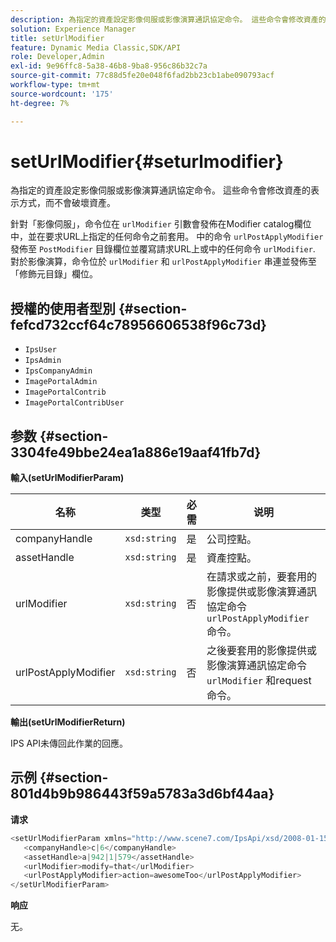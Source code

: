 ```yaml
---
description: 為指定的資產設定影像伺服或影像演算通訊協定命令。 這些命令會修改資產的表示方式，而不會破壞資產。
solution: Experience Manager
title: setUrlModifier
feature: Dynamic Media Classic,SDK/API
role: Developer,Admin
exl-id: 9e96ffc8-5a38-46b8-9ba8-956c86b32c7a
source-git-commit: 77c88d5fe20e048f6fad2bb23cb1abe090793acf
workflow-type: tm+mt
source-wordcount: '175'
ht-degree: 7%

---
```


# setUrlModifier{#seturlmodifier}

為指定的資產設定影像伺服或影像演算通訊協定命令。 這些命令會修改資產的表示方式，而不會破壞資產。

針對「影像伺服」，命令位在 `urlModifier` 引數會發佈在Modifier catalog欄位中，並在要求URL上指定的任何命令之前套用。 中的命令 `urlPostApplyModifier` 發佈至 `PostModifier` 目錄欄位並覆寫請求URL上或中的任何命令 `urlModifier`. 對於影像演算，命令位於 `urlModifier` 和 `urlPostApplyModifier` 串連並發佈至「修飾元目錄」欄位。

## 授權的使用者型別 {#section-fefcd732ccf64c78956606538f96c73d}

* `IpsUser`
* `IpsAdmin`
* `IpsCompanyAdmin`
* `ImagePortalAdmin`
* `ImagePortalContrib`
* `ImagePortalContribUser`

## 参数 {#section-3304fe49bbe24ea1a886e19aaf41fb7d}

**輸入(setUrlModifierParam)**

| 名称 | 类型 | 必需 | 说明 |
|---|---|---|---|
| companyHandle | `xsd:string` | 是 | 公司控點。 |
| assetHandle | `xsd:string` | 是 | 資產控點。 |
| urlModifier | `xsd:string` | 否 | 在請求或之前，要套用的影像提供或影像演算通訊協定命令 `urlPostApplyModifier` 命令。 |
| urlPostApplyModifier | `xsd:string` | 否 | 之後要套用的影像提供或影像演算通訊協定命令 `urlModifier` 和request命令。 |

**輸出(setUrlModifierReturn)**

IPS API未傳回此作業的回應。

## 示例 {#section-801d4b9b986443f59a5783a3d6bf44aa}

**请求**

```java
<setUrlModifierParam xmlns="http://www.scene7.com/IpsApi/xsd/2008-01-15">
   <companyHandle>c|6</companyHandle>
   <assetHandle>a|942|1|579</assetHandle>
   <urlModifier>modify=that</urlModifier>
   <urlPostApplyModifier>action=awesomeToo</urlPostApplyModifier>
</setUrlModifierParam>
```

**响应**

无。
